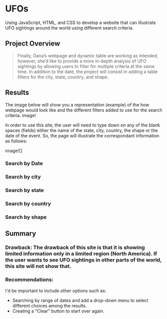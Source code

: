 # UFOs
Using JavaScript, HTML, and CSS to develop a website that can illustrate UFO sightings around the world using different search criteria.

## Project Overview
> Finally, Dana’s webpage and dynamic table are working as intended, however, she’d like to provide a more in-depth analysis of UFO sightings by allowing users to filter for multiple criteria at the same time. In addition to the date, the project will consist in adding a table filters for the city, state, country, and shape. 

## Results
The image below will show you a representation (example) of the how webpage would look like and the different filters added to use for the search criteria.
image!

In order to use this site, the user will need to type down on any of the blank spaces (fields) either the name of the state, city, country, the shape or the date of the event. So, the page will illustrate the correspondant information as follows:

image![]

### Search by Date

### Search by city

### Search by state

### Search by country

### Search by shape

## Summary
### Drawback: The drawback of this site is that it is showing limited information only in a limited region (North America). If the user wants to see UFO sightings in other parts of the world, this site will not show that.

### Recommendations:
I'd be important to include other options such as:
* Searching by range of dates and add a drop-down menu to select different choices among the results.
* Creating a "Clear" button to start over again.
